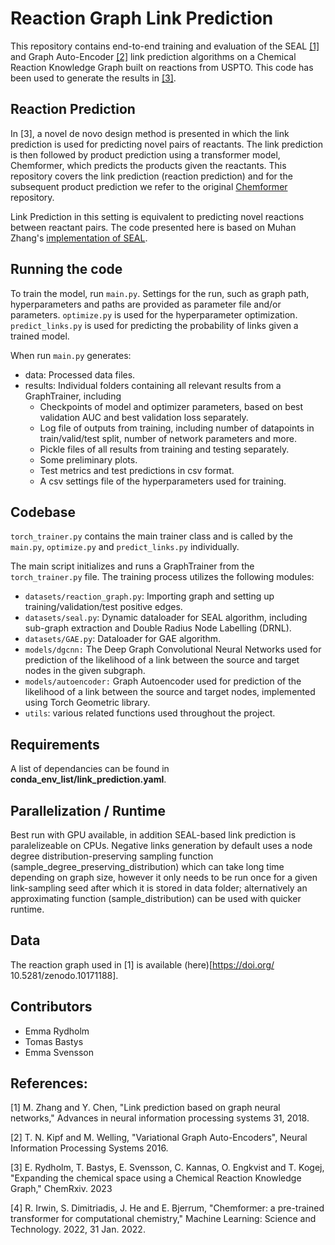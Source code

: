 # Reaction Graph Link Prediction

This repository contains end-to-end training and evaluation of the SEAL [[1]](https://proceedings.neurips.cc/paper_files/paper/2018/file/53f0d7c537d99b3824f0f99d62ea2428-Paper.pdf) and Graph Auto-Encoder [[2]](https://arxiv.org/abs/1611.07308) link prediction algorithms on a Chemical Reaction Knowledge Graph built on reactions from USPTO. This code has been used to generate the results in [[3]](https://chemrxiv.org/engage/chemrxiv/article-details/64e34fe400bbebf0e68bcfb8).

## Reaction Prediction 

In [3], a novel de novo design method is presented in which the link prediction is used for predicting novel pairs of reactants. The link prediction is then followed by product prediction using a transformer model, Chemformer, which predicts the products given the reactants. This repository covers the link prediction (reaction prediction) and for the subsequent product prediction we refer to the original [Chemformer](https://github.com/MolecularAI/Chemformer) repository. 

Link Prediction in this setting is equivalent to predicting novel reactions between reactant pairs. The code presented here is based on Muhan Zhang's [implementation of SEAL](https://github.com/facebookresearch/SEAL_OGB/tree/main).


## Running the code

To train the model, run ```main.py```. Settings for the run, such as graph path, hyperparameters and paths are provided as parameter file and/or parameters.
```optimize.py``` is used for the hyperparameter optimization. 
```predict_links.py``` is used for predicting the probability of links given a trained model.

When run ```main.py``` generates:
- data: Processed data files.
- results: Individual folders containing all relevant results from a GraphTrainer, including
    - Checkpoints of model and optimizer parameters, based on best validation AUC and best validation loss separately. 
    - Log file of outputs from training, including number of datapoints in train/valid/test split, number of network parameters and more. 
    - Pickle files of all results from training and testing separately. 
    - Some preliminary plots.
    - Test metrics and test predictions in csv format. 
    - A csv settings file of the hyperparameters used for training.

## Codebase

```torch_trainer.py``` contains the main trainer class and is called by the ```main.py```, ```optimize.py``` and ```predict_links.py``` individually.

The main script initializes and runs a GraphTrainer from the ```torch_trainer.py``` file. The training process utilizes the following modules:
- ```datasets/reaction_graph.py```: Importing graph and setting up training/validation/test positive edges. 
- ```datasets/seal.py```: Dynamic dataloader for SEAL algorithm, including sub-graph extraction and Double Radius Node Labelling (DRNL).
- ```datasets/GAE.py```: Dataloader for GAE algorithm.
- ```models/dgcnn:``` The Deep Graph Convolutional Neural Networks used for prediction of the likelihood of a link between the source and target nodes in the given subgraph.
- ```models/autoencoder:``` Graph Autoencoder used for prediction of the likelihood of a link between the source and target nodes, implemented using Torch Geometric library.
- ```utils```: various related functions used throughout the project. 


## Requirements
A list of dependancies can be found in **conda_env_list/link_prediction.yaml**.

## Parallelization / Runtime
Best run with GPU available, in addition SEAL-based link prediction is paralelizeable on CPUs. Negative links generation by default uses a node degree distribution-preserving sampling function (sample_degree_preserving_distribution) which can take long time depending on graph size, however it only needs to be run once for a given link-sampling seed after which it is stored in data folder; alternatively an approximating function (sample_distribution) can be used with quicker runtime.

## Data
The reaction graph used in [1] is available (here)[https://doi.org/ 10.5281/zenodo.10171188].

## Contributors
- Emma Rydholm
- Tomas Bastys
- Emma Svensson


## References:
[1] M. Zhang and Y. Chen, "Link prediction based on graph neural networks," Advances in neural information processing systems 31, 2018.

[2] T. N. Kipf and M. Welling, "Variational Graph Auto-Encoders", Neural Information Processing Systems 2016.

[3] E. Rydholm, T. Bastys, E. Svensson, C. Kannas, O. Engkvist and T. Kogej, "Expanding the chemical space using a Chemical Reaction Knowledge Graph,"  ChemRxiv. 2023

[4] R. Irwin, S. Dimitriadis, J. He and E. Bjerrum, "Chemformer: a pre-trained transformer for computational chemistry," Machine Learning: Science and Technology. 2022, 31 Jan. 2022. 
